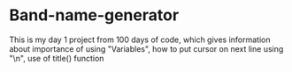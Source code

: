 # Band-name-generator
This is my day 1 project from 100 days of code, which gives information about importance of using "Variables", how to put cursor on next line using "\n", use of title() function
